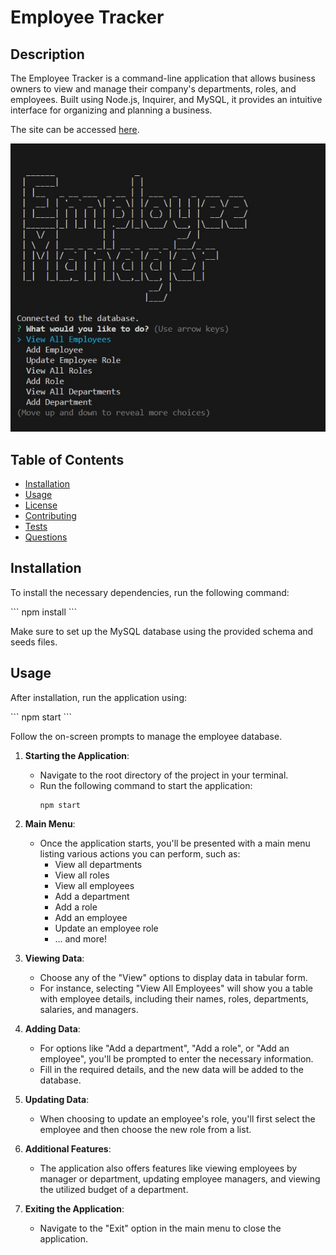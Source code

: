 
# Employee Tracker

## Description

The Employee Tracker is a command-line application that allows business owners to view and manage their company's departments, roles, and employees. Built using Node.js, Inquirer, and MySQL, it provides an intuitive interface for organizing and planning a business.

The site can be accessed [here](https://github.com/jonesmatr/Employee-Tracker.git).

![Employee Tracker](./assets/screenshot.jpg)

## Table of Contents

- [Installation](#installation)
- [Usage](#usage)
- [License](#license)
- [Contributing](#contributing)
- [Tests](#tests)
- [Questions](#questions)

## Installation

To install the necessary dependencies, run the following command:

\```
npm install
\```

Make sure to set up the MySQL database using the provided schema and seeds files.

## Usage

After installation, run the application using:

\```
npm start
\```

Follow the on-screen prompts to manage the employee database.

1. **Starting the Application**: 
   - Navigate to the root directory of the project in your terminal.
   - Run the following command to start the application:
     ```
     npm start
     ```

2. **Main Menu**: 
   - Once the application starts, you'll be presented with a main menu listing various actions you can perform, such as:
     - View all departments
     - View all roles
     - View all employees
     - Add a department
     - Add a role
     - Add an employee
     - Update an employee role
     - ... and more!

3. **Viewing Data**: 
   - Choose any of the "View" options to display data in tabular form.
   - For instance, selecting "View All Employees" will show you a table with employee details, including their names, roles, departments, salaries, and managers.

4. **Adding Data**: 
   - For options like "Add a department", "Add a role", or "Add an employee", you'll be prompted to enter the necessary information. 
   - Fill in the required details, and the new data will be added to the database.

5. **Updating Data**:
   - When choosing to update an employee's role, you'll first select the employee and then choose the new role from a list.

6. **Additional Features**:
   - The application also offers features like viewing employees by manager or department, updating employee managers, and viewing the utilized budget of a department.

7. **Exiting the Application**:
   - Navigate to the "Exit" option in the main menu to close the application.